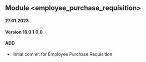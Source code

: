 ## Module <employee_purchase_requisition>

#### 27.01.2023
#### Version 16.0.1.0.0
#### ADD
- Initial commit for Employee Purchase Requisition
